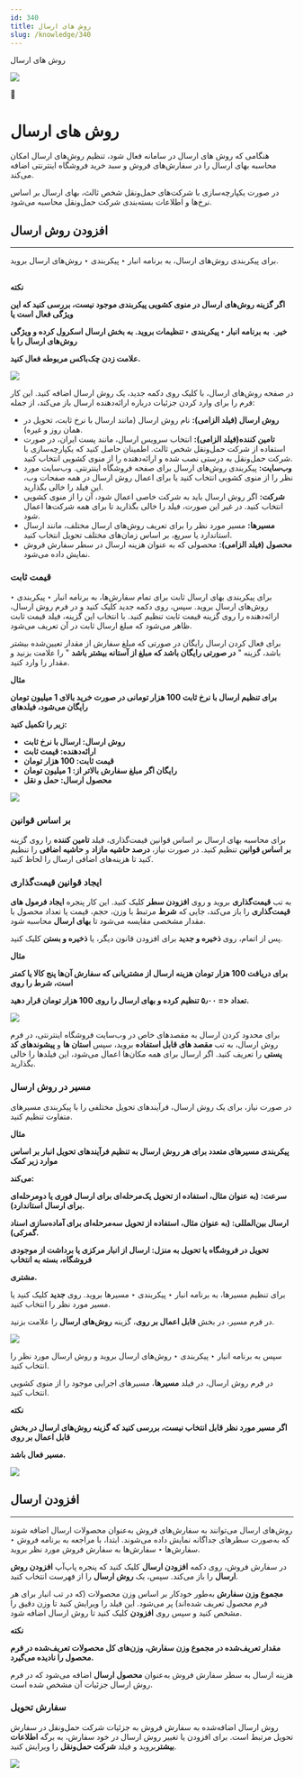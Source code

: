```yaml
---
id: 340
title: روش های ارسال
slug: /knowledge/340
---
```



 

روش های ارسال

 

![](https://odoofarsi.com/web/image/4273?access_token=758ed00a-51be-44b6-a98e-ee34230ae391)

📖

# روش های ارسال

هنگامی که روش های ارسال در سامانه فعال شود، تنظیم روش‌های ارسال امکان محاسبه بهای ارسال را در سفارش‌های فروش و سبد خرید فروشگاه اینترنتی اضافه می‌کند.

در صورت یکپارچه‌سازی با شرکت‌های حمل‌ونقل شخص ثالث، بهای ارسال بر اساس نرخ‌ها و اطلاعات بسته‌بندی شرکت حمل‌ونقل محاسبه می‌شود.

## **افزودن روش ارسال**

---

برای پیکربندی روش‌های ارسال، به برنامه انبار ‣ پیکربندی ‣ روش‌های ارسال بروید.

## 

**نکته**

**اگر گزینه روش‌های ارسال در منوی کشویی پیکربندی موجود نیست، بررسی کنید که این ویژگی فعال است یا**

**خیر.  به برنامه انبار ‣ پیکربندی ‣ تنظیمات بروید. به بخش ارسال اسکرول کرده و ویژگی روش‌های ارسال را با**

**علامت زدن چک‌باکس مربوطه فعال کنید.**

![](https://odoofarsi.com/web/image/6941-9dcf6072/image.png?access_token=d6b13cf1-1c92-474f-a67f-8b6ae4bee571)

در صفحه روش‌های ارسال، با کلیک روی دکمه جدید، یک روش ارسال اضافه کنید. این کار فرم را برای وارد کردن جزئیات درباره ارائه‌دهنده ارسال باز می‌کند، از جمله:

* **روش ارسال (فیلد الزامی):** نام روش ارسال (مانند ارسال با نرخ ثابت، تحویل در همان روز و غیره).
* **تامین کننده(فیلد الزامی):** انتخاب سرویس ارسال، مانند پست ایران، در صورت استفاده از شرکت حمل‌ونقل شخص ثالث. اطمینان حاصل کنید که یکپارچه‌سازی با شرکت حمل‌ونقل به درستی نصب شده و ارائه‌دهنده را از منوی کشویی انتخاب کنید.
* **وب‌سایت:** پیکربندی روش‌های ارسال برای صفحه فروشگاه اینترنتی. وب‌سایت مورد نظر را از منوی کشویی انتخاب کنید یا برای اعمال روش ارسال در همه صفحات وب، این فیلد را خالی بگذارید.
* **شرکت:** اگر روش ارسال باید به شرکت خاصی اعمال شود، آن را از منوی کشویی انتخاب کنید. در غیر این صورت، فیلد را خالی بگذارید تا برای همه شرکت‌ها اعمال شود.
* **مسیرها:** مسیر مورد نظر را برای تعریف روش‌های ارسال مختلف، مانند ارسال استاندارد یا سریع، بر اساس زمان‌های مختلف تحویل انتخاب کنید.
* **محصول (فیلد الزامی):** محصولی که به عنوان هزینه ارسال در سطر سفارش فروش نمایش داده می‌شود.

### **قیمت ثابت**

برای پیکربندی بهای ارسال ثابت برای تمام سفارش‌ها، به برنامه انبار ‣ پیکربندی ‣ روش‌های ارسال بروید. سپس، روی دکمه جدید کلیک کنید و در فرم روش ارسال، ارائه‌دهنده را روی گزینه قیمت ثابت تنظیم کنید. با انتخاب این گزینه، فیلد قیمت ثابت ظاهر می‌شود که مبلغ ارسال ثابت در آن تعریف می‌شود.

برای فعال کردن ارسال رایگان در صورتی که مبلغ سفارش از مقدار تعیین‌شده بیشتر باشد، گزینه "
**در صورتی رایگان باشد که مبلغ از آستانه بیشتر باشد** " را علامت بزنید و مقدار را وارد کنید.

**مثال**

**برای تنظیم ارسال با نرخ ثابت 100 هزار تومانی در صورت خرید بالای 1 میلیون تومان رایگان می‌شود، فیلدهای**

**زیر را تکمیل کنید:**

* **روش ارسال: ارسال با نرخ ثابت**
* **ارائه‌دهنده: قیمت ثابت**
* **قیمت ثابت: 100 هزار تومان**
* **رایگان اگر مبلغ سفارش بالاتر از: 1 میلیون تومان**
* **محصول ارسال: حمل و نقل**

![](https://odoofarsi.com/web/image/6942-502e488e/image.png?access_token=7c9ea4eb-b25f-4083-aa9e-16b1412b3131)

### **بر اساس قوانین**

برای محاسبه بهای ارسال بر اساس قوانین قیمت‌گذاری، فیلد **تامین کننده** را روی گزینه **بر اساس قوانین** تنظیم کنید. در صورت نیاز، **درصد حاشیه مازاد** و **حاشیه اضافی** را تنظیم کنید تا هزینه‌های اضافی ارسال را لحاظ کنید.

### **ایجاد قوانین قیمت‌گذاری**

به تب **قیمت‌گذاری** بروید و روی **افزودن سطر** کلیک کنید. این کار پنجره **ایجاد فرمول های قیمت‌گذاری** را باز می‌کند، جایی که **شرط** مرتبط با وزن، حجم، قیمت یا تعداد محصول با مقدار مشخصی مقایسه می‌شود تا **بهای ارسال** محاسبه شود.

پس از اتمام، روی **ذخیره و جدید** برای افزودن قانون دیگر، یا **ذخیره و بستن** کلیک کنید.

**مثال**

**برای دریافت 100 هزار تومان هزینه ارسال از مشتریانی که سفارش آن‌ها پنج کالا یا کمتر است، شرط را روی**

**تعداد <= ۵٫۰۰ تنظیم کرده و بهای ارسال را روی 100 هزار تومان قرار دهید.**

![](https://odoofarsi.com/web/image/6943-1028d709/image.png?access_token=2ec11856-1936-47d9-b0d3-b7b46a31353e)

برای محدود کردن ارسال به مقصدهای خاص در وب‌سایت فروشگاه اینترنتی، در فرم روش ارسال، به تب **مقصد های قابل استفاده** بروید، سپس **استان ها** و **پیشوندهای کد پستی** را تعریف کنید. اگر ارسال برای همه مکان‌ها اعمال می‌شود، این فیلدها را خالی بگذارید.

### **مسیر در روش ارسال**

در صورت نیاز، برای یک روش ارسال، فرآیندهای تحویل مختلفی را با پیکربندی مسیرهای متفاوت تنظیم کنید.

**مثال**

**پیکربندی مسیرهای متعدد برای هر روش ارسال به تنظیم فرآیندهای تحویل انبار بر اساس موارد زیر کمک**

**می‌کند:**

**سرعت: (به عنوان مثال، استفاده از تحویل یک‌مرحله‌ای برای ارسال فوری یا دو‌مرحله‌ای برای ارسال استاندارد).**

**ارسال بین‌المللی: (به عنوان مثال، استفاده از تحویل سه‌مرحله‌ای برای آماده‌سازی اسناد گمرکی).**

**تحویل در فروشگاه یا تحویل به منزل: ارسال از انبار مرکزی یا برداشت از موجودی فروشگاه، بسته به انتخاب**

**مشتری.**

برای تنظیم مسیرها، به برنامه انبار ‣ پیکربندی ‣ مسیرها بروید. روی **جدید** کلیک کنید یا مسیر مورد نظر را انتخاب کنید.

در فرم مسیر، در بخش **قابل اعمال بر روی**، گزینه **روش‌های ارسال** را علامت بزنید.

![](https://odoofarsi.com/web/image/6944-0afa932a/image.png?access_token=99837f0b-70a8-45fe-9281-a0924ef9ef20)

سپس به برنامه انبار ‣ پیکربندی ‣ روش‌های ارسال بروید و روش ارسال مورد نظر را انتخاب کنید.

در فرم روش ارسال، در فیلد **مسیرها**، مسیرهای اجرایی موجود را از منوی کشویی انتخاب کنید.

**نکته**

**اگر مسیر مورد نظر قابل انتخاب نیست، بررسی کنید که گزینه روش‌های ارسال در بخش قابل اعمال بر روی**

**مسیر فعال باشد.**

![](https://odoofarsi.com/web/image/6945-1c1d83e8/image.png?access_token=2f5f0da6-8784-41b6-8e86-07641938c4e2)

## **افزودن ارسال**

---

روش‌های ارسال می‌توانند به سفارش‌های فروش به‌عنوان محصولات ارسال اضافه شوند که به‌صورت سطرهای جداگانه نمایش داده می‌شوند. ابتدا، با مراجعه به برنامه فروش ‣ سفارش‌ها ‣ سفارش‌ها به سفارش فروش مورد نظر بروید.

در سفارش فروش، روی دکمه **افزودن ارسال** کلیک کنید که پنجره پاپ‌آپ **افزودن روش ارسال** را باز می‌کند. سپس، یک **روش ارسال** را از فهرست انتخاب کنید.

**مجموع وزن سفارش** به‌طور خودکار بر اساس وزن محصولات (که در تب انبار برای هر فرم محصول تعریف شده‌اند) پر می‌شود. این فیلد را ویرایش کنید تا وزن دقیق را مشخص کنید و سپس روی **افزودن** کلیک کنید تا روش ارسال اضافه شود.

**نکته**

**مقدار تعریف‌شده در مجموع وزن سفارش، وزن‌های کل محصولات تعریف‌شده در فرم محصول را نادیده می‌گیرد.**

هزینه ارسال به سطر سفارش فروش به‌عنوان **محصول ارسال** اضافه می‌شود که در فرم روش ارسال جزئیات آن مشخص شده است.

### **سفارش تحویل**

روش ارسال اضافه‌شده به سفارش فروش به جزئیات شرکت حمل‌ونقل در سفارش تحویل مرتبط است. برای افزودن یا تغییر روش ارسال در خود سفارش، به برگه **اطلاعات بیشتر**بروید و فیلد **شرکت حمل‌ونقل** را ویرایش کنید.

![](https://odoofarsi.com/web/image/6946-856caea9/image.png?access_token=e7d61457-d9cb-4251-b481-c9ba8a5bc121)